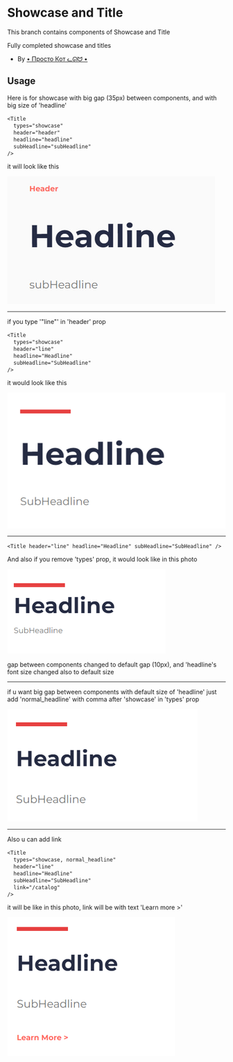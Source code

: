# Showcase and Title

This branch contains components of Showcase and Title

Fully completed showcase and titles

- By [• Просто Кот ᓚᘏᗢ •](https://github.com/meed0ff)

## Usage

Here is for showcase with big gap (35px) between components, and with big size of 'headline'

```tsx
<Title
  types="showcase"
  header="header"
  headline="headline"
  subHeadline="subHeadline"
/>
```

it will look like this

![Alt text](image.png)

---

if you type '"line"' in 'header' prop

```tsx
<Title
  types="showcase"
  header="line"
  headline="Headline"
  subHeadline="SubHeadline"
/>
```

it would look like this

![Alt text](image-1.png)

---

```tsx
<Title header="line" headline="Headline" subHeadline="SubHeadline" />
```

And also if you remove 'types' prop, it would look like in this photo

![Alt text](image-2.png)

gap between components changed to default gap (10px), and 'headline's font size changed also to default size

---

if u want big gap between components with default size of 'headline'
just add 'normal_headline' with comma after 'showcase' in 'types' prop

![Alt text](image-3.png)

---

Also u can add link

```tsx
<Title
  types="showcase, normal_headline"
  header="line"
  headline="Headline"
  subHeadline="SubHeadline"
  link="/catalog"
/>
```

it will be like in this photo, link will be with text 'Learn more >'

![Alt text](image-4.png)
